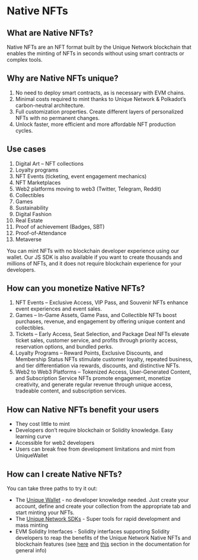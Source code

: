 # Native NFTs

## What are Native NFTs?
Native NFTs are an NFT format built by the Unique Network blockchain that enables the minting of NFTs in seconds without using smart contracts or complex tools.

## Why are Native NFTs unique?
1. No need to deploy smart contracts, as is necessary with EVM chains.
2. Minimal costs required to mint thanks to Unique Network & Polkadot’s carbon-neutral architecture.
3. Full customization properties. Create different layers of personalized NFTs with no permanent changes.  
4. Unlock faster, more efficient and more affordable NFT production cycles.

## Use cases
1. Digital Art – NFT collections
2. Loyalty programs
3. NFT Events (ticketing, event engagement mechanics)
4. NFT Marketplaces
5. Web2 platforms moving to web3 (Twitter, Telegram, Reddit)
6. Collectibles
7. Games
8. Sustainability
8. Digital Fashion
10. Real Estate
11. Proof of achievement (Badges, SBT)
12. Proof-of-Attendance
13. Metaverse

You can mint NFTs with no blockchain developer experience using our wallet. Our JS SDK is also available if you want to create thousands and millions of NFTs, and it does not require blockchain experience for your developers.

## How can you monetize Native NFTs?
1. NFT Events – Exclusive Access, VIP Pass, and Souvenir NFTs enhance event experiences and event sales.
2. Games – In-Game Assets, Game Pass, and Collectible NFTs boost purchases, revenue, and engagement by offering unique content and collectibles.
3. Tickets – Early Access, Seat Selection, and Package Deal NFTs elevate ticket sales, customer service, and profits through priority access, reservation options, and bundled perks.
4. Loyalty Programs – Reward Points, Exclusive Discounts, and Membership Status NFTs stimulate customer loyalty, repeated business, and tier differentiation via rewards, discounts, and distinctive NFTs.
5. Web2 to Web3 Platforms – Tokenized Access, User-Generated Content, and Subscription Service NFTs promote engagement, monetize creativity, and generate regular revenue through unique access, tradeable content, and subscription services.

## How can Native NFTs benefit your users
- They cost little to mint
- Developers don’t require blockchain or Solidity knowledge. Easy learning curve
- Accessible for web2 developers
- Users can break free from development limitations and mint from UniqueWallet

## How can I create Native NFTs?
You can take three paths to try it out:
   
- The [Unique Wallet](https://wallet.unique.network/) - no developer knowledge needed. Just create your account, define and create your collection from the appropriate tab and start minting your NFTs.
- The [Unique Network SDKs](/sdk/) - Super tools for rapid development and mass minting
- EVM Solidity Interfaces - Solidity interfaces supporting Solidity developers to reap the benefits of the Unique Network Native NFTs and blockchain features  (see [here](/tutorials/work-with-evm-via-sdk.html) and [this](/tutorials/evm/using-sol-interfaces.html) section in the documentation for general info)
